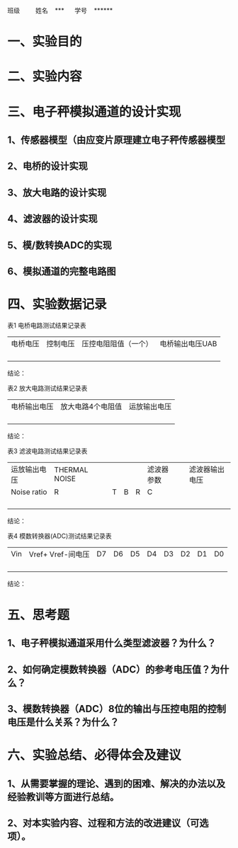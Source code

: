 班级         姓名    ***      学号    ******

# 一、实验目的

# 二、实验内容

# 三、电子秤模拟通道的设计实现

## 1、传感器模型（由应变片原理建立电子秤传感器模型

## 2、电桥的设计实现
## 3、放大电路的设计实现
## 4、滤波器的设计实现

## 5、模/数转换ADC的实现

## 6、模拟通道的完整电路图

# 四、实验数据记录

表1 电桥电路测试结果记录表

|   |   |   |   |
|---|---|---|---|
|电桥电压|控制电压|压控电阻阻值（一个）|电桥输出电压UAB|
|||||
||||
||||
||||

结论：





表2 放大电路测试结果记录表

|   |   |   |
|---|---|---|
|电桥输出电压|放大电路4个电阻值|运放输出电压|
||||
|||
|||
|||

结论：







表3 滤波电路测试结果记录表

|   |   |   |   |   |   |   |   |
|---|---|---|---|---|---|---|---|
|运放输出电压|THERMAL NOISE|   |   |   |滤波器参数|   |滤波器输出电压|
|Noise ratio|R|T|B|R|C|
|||||||||
||||||||
||||||||
||||||||

结论：

表4 模数转换器(ADC)测试结果记录表

|   |   |   |   |   |   |   |   |   |   |
|---|---|---|---|---|---|---|---|---|---|
|Vin|Vref+ Vref-间电压|D7|D6|D5|D4|D3|D2|D1|D0|
|||||||||||
||||||||||
||||||||||
||||||||||

结论：

# 五、思考题

## 1、电子秤模拟通道采用什么类型滤波器？为什么？

## 2、如何确定模数转换器（ADC）的参考电压值？为什么？

## 3、模数转换器（ADC）8位的输出与压控电阻的控制电压是什么关系？为什么？

# 六、实验总结、必得体会及建议

## 1、从需要掌握的理论、遇到的困难、解决的办法以及经验教训等方面进行总结。

## 2、对本实验内容、过程和方法的改进建议（可选项）。
